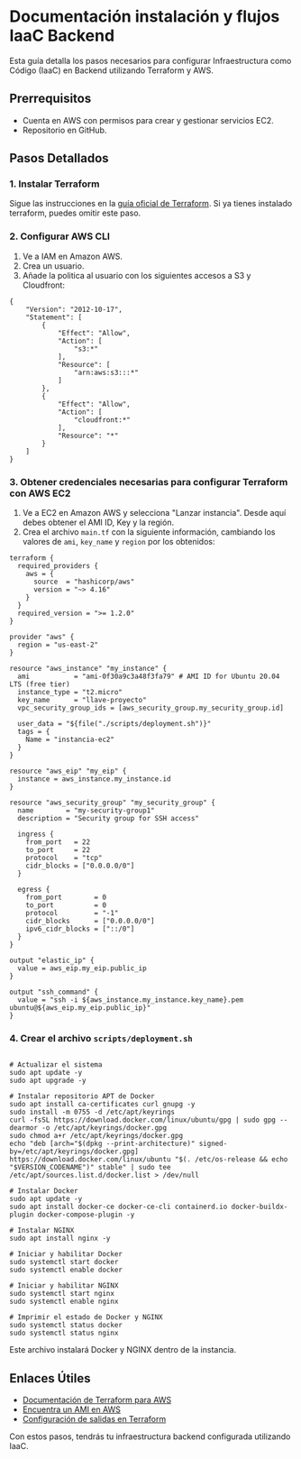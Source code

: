 # Documentación instalación y flujos IaaC Backend

Esta guía detalla los pasos necesarios para configurar Infraestructura como Código (IaaC) en Backend utilizando Terraform y AWS.

## Prerrequisitos

- Cuenta en AWS con permisos para crear y gestionar servicios EC2.
- Repositorio en GitHub.

## Pasos Detallados

### 1. Instalar Terraform

Sigue las instrucciones en la [guía oficial de Terraform](https://developer.hashicorp.com/terraform/tutorials/aws-get-started/install-cli). Si ya tienes instalado terraform, puedes omitir este paso. 

### 2. Configurar AWS CLI

1. Ve a IAM en Amazon AWS.
2. Crea un usuario.
3. Añade la politica al usuario con los siguientes accesos a S3 y Cloudfront:

```
{
    "Version": "2012-10-17",
    "Statement": [
        {
            "Effect": "Allow",
            "Action": [
                "s3:*"
            ],
            "Resource": [
                "arn:aws:s3:::*"
            ]
        },
        {
            "Effect": "Allow",
            "Action": [
                "cloudfront:*"
            ],
            "Resource": "*"
        }
    ]
}
```

### 3. Obtener credenciales necesarias para configurar Terraform con AWS EC2

1. Ve a EC2 en Amazon AWS y selecciona "Lanzar instancia". Desde aquí debes obtener el AMI ID, Key y la región.
2. Crea el archivo `main.tf` con la siguiente información, cambiando los valores de `ami`, `key_name` y `region` por los obtenidos:

```
terraform {
  required_providers {
    aws = {
      source  = "hashicorp/aws"
      version = "~> 4.16"
    }
  }
  required_version = ">= 1.2.0"
}

provider "aws" {
  region = "us-east-2"
}

resource "aws_instance" "my_instance" {
  ami           = "ami-0f30a9c3a48f3fa79" # AMI ID for Ubuntu 20.04 LTS (free tier)
  instance_type = "t2.micro"
  key_name      = "llave-proyecto"
  vpc_security_group_ids = [aws_security_group.my_security_group.id]

  user_data = "${file("./scripts/deployment.sh")}"
  tags = {
    Name = "instancia-ec2"
  }
}

resource "aws_eip" "my_eip" {
  instance = aws_instance.my_instance.id
}

resource "aws_security_group" "my_security_group" {
  name        = "my-security-group1"
  description = "Security group for SSH access"

  ingress {
    from_port   = 22
    to_port     = 22
    protocol    = "tcp"
    cidr_blocks = ["0.0.0.0/0"]
  }

  egress {
    from_port        = 0
    to_port          = 0
    protocol         = "-1"
    cidr_blocks      = ["0.0.0.0/0"]
    ipv6_cidr_blocks = ["::/0"]
  }
}

output "elastic_ip" {
  value = aws_eip.my_eip.public_ip
}

output "ssh_command" {
  value = "ssh -i ${aws_instance.my_instance.key_name}.pem ubuntu@${aws_eip.my_eip.public_ip}"
}
```

### 4. Crear el archivo `scripts/deployment.sh`

```

# Actualizar el sistema
sudo apt update -y
sudo apt upgrade -y

# Instalar repositorio APT de Docker
sudo apt install ca-certificates curl gnupg -y
sudo install -m 0755 -d /etc/apt/keyrings
curl -fsSL https://download.docker.com/linux/ubuntu/gpg | sudo gpg --dearmor -o /etc/apt/keyrings/docker.gpg
sudo chmod a+r /etc/apt/keyrings/docker.gpg
echo "deb [arch="$(dpkg --print-architecture)" signed-by=/etc/apt/keyrings/docker.gpg] https://download.docker.com/linux/ubuntu "$(. /etc/os-release && echo "$VERSION_CODENAME")" stable" | sudo tee /etc/apt/sources.list.d/docker.list > /dev/null

# Instalar Docker
sudo apt update -y
sudo apt install docker-ce docker-ce-cli containerd.io docker-buildx-plugin docker-compose-plugin -y

# Instalar NGINX
sudo apt install nginx -y

# Iniciar y habilitar Docker
sudo systemctl start docker
sudo systemctl enable docker

# Iniciar y habilitar NGINX
sudo systemctl start nginx
sudo systemctl enable nginx

# Imprimir el estado de Docker y NGINX
sudo systemctl status docker
sudo systemctl status nginx
```

Este archivo instalará Docker y NGINX dentro de la instancia.

## Enlaces Útiles

- [Documentación de Terraform para AWS](https://registry.terraform.io/providers/hashicorp/aws/latest/docs)
- [Encuentra un AMI en AWS](https://docs.aws.amazon.com/AWSEC2/latest/UserGuide/finding-an-ami.html)
- [Configuración de salidas en Terraform](https://developer.hashicorp.com/terraform/language/values/outputs)

Con estos pasos, tendrás tu infraestructura backend configurada utilizando IaaC.